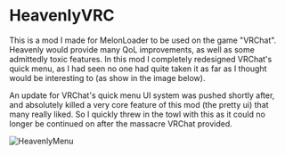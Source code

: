 # HeavenlyVRC

This is a mod I made for MelonLoader to be used on the game "VRChat". Heavenly would provide many QoL improvements, as well as some admittedly toxic features. In this mod I completely redesigned VRChat's quick menu, as I had seen no one had quite taken it as far as I thought would be interesting to (as show in the image below).

An update for VRChat's quick menu UI system was pushed shortly after, and absolutely killed a very core feature of this mod (the pretty ui) that many really liked. So I quickly threw in the towl with this as it could no longer be continued on after the massacre VRChat provided.

![HeavenlyMenu](https://user-images.githubusercontent.com/25568473/181813815-6b983b01-6eed-42e7-aecc-756b2d9461c7.jpg)

